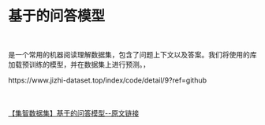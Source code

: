 <h1>基于的问答模型</h1><br /><p>是一个常用的机器阅读理解数据集，包含了问题上下文以及答案。我们将使用的库加载预训练的模型，并在数据集上进行预测。，</p><p>https://www.jizhi-dataset.top/index/code/detail/9?ref=github</p><br /><br /><a href="https://www.jizhi-dataset.top/index/code/detail/9?ref=github" target="_blank">【集智数据集】基于的问答模型--原文链接</a>